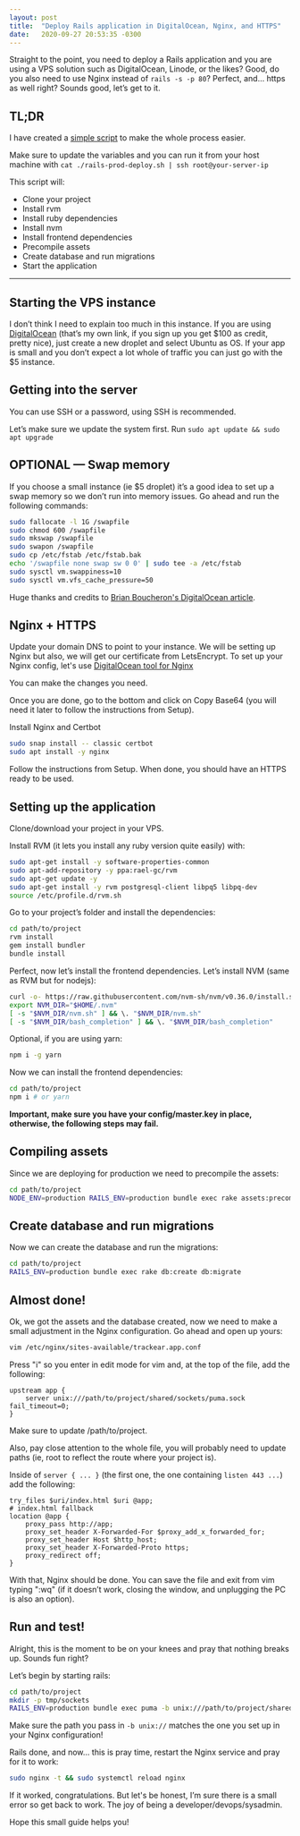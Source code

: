 ```yaml
---
layout: post
title:  "Deploy Rails application in DigitalOcean, Nginx, and HTTPS"
date:   2020-09-27 20:53:35 -0300
---
```


Straight to the point, you need to deploy a Rails application and you are 
using a VPS solution such as DigitalOcean, Linode, or the likes? Good, do you 
also need to use Nginx instead of `rails -s -p 80`? Perfect, and… https as well 
right? Sounds good, let’s get to it.

## TL;DR

I have created a [simple script](https://gist.github.com/Ruk33/00cde2c4fecf3ff38bfd634a6d54e762) 
to make the whole process easier.

Make sure to update the variables and you can run it from your host machine 
with `cat ./rails-prod-deploy.sh | ssh root@your-server-ip`

This script will:
- Clone your project
- Install rvm
- Install ruby dependencies
- Install nvm
- Install frontend dependencies
- Precompile assets
- Create database and run migrations
- Start the application

---

## Starting the VPS instance

I don’t think I need to explain too much in this instance. If you are using 
[DigitalOcean](https://m.do.co/c/66d286f34510) (that’s my own link, if you 
sign up you get $100 as credit, pretty nice), just create a new droplet and 
select Ubuntu as OS. If your app is small and you don’t expect a lot whole 
of traffic you can just go with the $5 instance.

## Getting into the server

You can use SSH or a password, using SSH is recommended.

Let’s make sure we update the system first. Run `sudo apt update && sudo apt upgrade`

## OPTIONAL — Swap memory

If you choose a small instance (ie $5 droplet) it’s a good idea to set up a 
swap memory so we don’t run into memory issues. Go ahead and run the 
following commands:

```bash
sudo fallocate -l 1G /swapfile
sudo chmod 600 /swapfile
sudo mkswap /swapfile
sudo swapon /swapfile
sudo cp /etc/fstab /etc/fstab.bak
echo '/swapfile none swap sw 0 0' | sudo tee -a /etc/fstab
sudo sysctl vm.swappiness=10
sudo sysctl vm.vfs_cache_pressure=50
```

Huge thanks and credits to [Brian Boucheron's DigitalOcean article](https://www.digitalocean.com/community/tutorials/how-to-add-swap-space-on-ubuntu-20-04).

## Nginx + HTTPS

Update your domain DNS to point to your instance. We will be setting up 
Nginx but also, we will get our certificate from LetsEncrypt.
To set up your Nginx config, let's use [DigitalOcean tool for Nginx](https://www.digitalocean.com/community/tools/nginx?domains.0.server.domain=your-domain.com&domains.0.server.path=%2Fvar%2Fwww%2Ftrackear&domains.0.server.wwwSubdomain=true&domains.0.php.php=false&domains.0.routing.index=index.html&domains.0.routing.fallbackHtml=true&domains.0.routing.fallbackPhp=false&domains.0.logging.accessLog=true&domains.0.logging.errorLog=true)

You can make the changes you need.

Once you are done, go to the bottom and click on Copy Base64 (you will need 
it later to follow the instructions from Setup).

Install Nginx and Certbot

```bash
sudo snap install -- classic certbot
sudo apt install -y nginx
```

Follow the instructions from Setup. When done, you should have an HTTPS 
ready to be used.

## Setting up the application

Clone/download your project in your VPS.

Install RVM (it lets you install any ruby version quite easily) with:

```bash
sudo apt-get install -y software-properties-common
sudo apt-add-repository -y ppa:rael-gc/rvm
sudo apt-get update -y
sudo apt-get install -y rvm postgresql-client libpq5 libpq-dev
source /etc/profile.d/rvm.sh
```

Go to your project’s folder and install the dependencies:

```bash
cd path/to/project
rvm install
gem install bundler
bundle install
```

Perfect, now let’s install the frontend dependencies. Let’s install NVM 
(same as RVM but for nodejs):

```bash
curl -o- https://raw.githubusercontent.com/nvm-sh/nvm/v0.36.0/install.sh | bash
export NVM_DIR="$HOME/.nvm"
[ -s "$NVM_DIR/nvm.sh" ] && \. "$NVM_DIR/nvm.sh"
[ -s "$NVM_DIR/bash_completion" ] && \. "$NVM_DIR/bash_completion"
```

Optional, if you are using yarn:

```bash
npm i -g yarn
```

Now we can install the frontend dependencies:

```bash
cd path/to/project
npm i # or yarn
```

**Important, make sure you have your config/master.key in place, otherwise, 
the following steps may fail.**

## Compiling assets

Since we are deploying for production we need to precompile the assets:

```bash
cd path/to/project
NODE_ENV=production RAILS_ENV=production bundle exec rake assets:precompile
```

## Create database and run migrations

Now we can create the database and run the migrations:

```bash
cd path/to/project
RAILS_ENV=production bundle exec rake db:create db:migrate
```

## Almost done!

Ok, we got the assets and the database created, now we need to make a 
small adjustment in the Nginx configuration. Go ahead and open up yours:

```bash
vim /etc/nginx/sites-available/trackear.app.conf
```

Press "i" so you enter in edit mode for vim and, at the top of the file, 
add the following:

```
upstream app {
    server unix:///path/to/project/shared/sockets/puma.sock fail_timeout=0;
}
```

Make sure to update /path/to/project.

Also, pay close attention to the whole file, you will probably need to update 
paths (ie, root to reflect the route where your project is).

Inside of `server { ... }` (the first one, the one containing `listen 443 ...`) 
add the following:

```
try_files $uri/index.html $uri @app;
# index.html fallback
location @app {
    proxy_pass http://app;
    proxy_set_header X-Forwarded-For $proxy_add_x_forwarded_for;
    proxy_set_header Host $http_host;
    proxy_set_header X-Forwarded-Proto https;
    proxy_redirect off;
}
```

With that, Nginx should be done. You can save the file and exit from vim 
typing ":wq" (if it doesn’t work, closing the window, and unplugging the PC 
is also an option).

## Run and test!

Alright, this is the moment to be on your knees and pray that nothing breaks 
up. Sounds fun right?

Let’s begin by starting rails:

```bash
cd path/to/project
mkdir -p tmp/sockets
RAILS_ENV=production bundle exec puma -b unix:///path/to/project/shared/sockets/puma.sock
```

Make sure the path you pass in `-b unix://` matches the one you set up in your 
Nginx configuration!

Rails done, and now... this is pray time, restart the Nginx service and pray 
for it to work:

```bash
sudo nginx -t && sudo systemctl reload nginx
```

If it worked, congratulations. But let's be honest, I’m sure there is a small 
error so get back to work. The joy of being a developer/devops/sysadmin.

Hope this small guide helps you!
